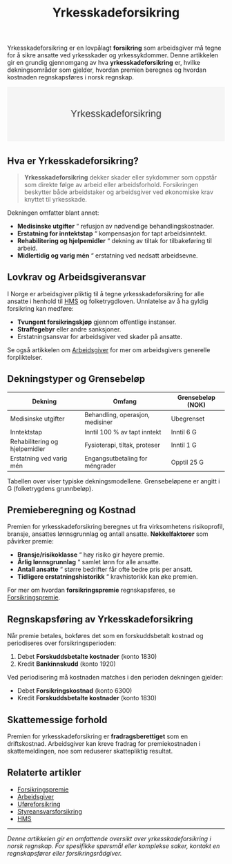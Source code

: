﻿---
title: "Yrkesskadeforsikring"
seoTitle: "Yrkesskadeforsikring"
meta_description: 'Yrkesskadeforsikring er en lovpålagt **forsikring** som arbeidsgiver må tegne for å sikre ansatte ved yrkesskader og yrkessykdommer. Denne artikkelen gir en ...'
slug: yrkesskadeforsikring
type: blog
layout: pages/single
---

Yrkesskadeforsikring er en lovpålagt **forsikring** som arbeidsgiver må tegne for å sikre ansatte ved yrkesskader og yrkessykdommer. Denne artikkelen gir en grundig gjennomgang av hva **yrkesskadeforsikring** er, hvilke dekningsområder som gjelder, hvordan premien beregnes og hvordan kostnaden regnskapsføres i norsk regnskap.

![Yrkesskadeforsikring](yrkesskadeforsikring-image.svg)

## Hva er Yrkesskadeforsikring?

> **Yrkesskadeforsikring** dekker skader eller sykdommer som oppstår som direkte følge av arbeid eller arbeidsforhold. Forsikringen beskytter både arbeidstaker og arbeidsgiver ved økonomiske krav knyttet til yrkesskade.

Dekningen omfatter blant annet:

* **Medisinske utgifter** “ refusjon av nødvendige behandlingskostnader.
* **Erstatning for inntektstap** “ kompensasjon for tapt arbeidsinntekt.
* **Rehabilitering og hjelpemidler** “ dekning av tiltak for tilbakeføring til arbeid.
* **Midlertidig og varig mén** “ erstatning ved nedsatt arbeidsevne.

## Lovkrav og Arbeidsgiveransvar

I Norge er arbeidsgiver pliktig til å tegne yrkesskadeforsikring for alle ansatte i henhold til [HMS](/blogs/regnskap/hms "HMS “ Helse, miljø og sikkerhet i norske virksomheter") og folketrygdloven. Unnlatelse av å ha gyldig forsikring kan medføre:

* **Tvungent forsikringskjøp** gjennom offentlige instanser.
* **Straffegebyr** eller andre sanksjoner.
* Erstatningsansvar for arbeidsgiver ved skader på ansatte.

Se også artikkelen om [Arbeidsgiver](/blogs/regnskap/arbeidsgiver "Arbeidsgiver “ Roller og Ansvar i Norsk Arbeidsliv og Regnskap") for mer om arbeidsgivers generelle forpliktelser.

## Dekningstyper og Grensebeløp

| Dekning                  | Omfang                                | Grensebeløp (NOK)    |
|---------------------------|--------------------------------------|---------------------|
| Medisinske utgifter       | Behandling, operasjon, medisiner     | Ubegrenset          |
| Inntektstap                | Inntil 100 % av tapt inntekt          | Inntil 6 G           |
| Rehabilitering og hjelpemidler | Fysioterapi, tiltak, proteser       | Inntil 1 G           |
| Erstatning ved varig mén   | Engangsutbetaling for méngrader      | Opptil 25 G         |

Tabellen over viser typiske dekningsmodellene. Grensebeløpene er angitt i G (folketrygdens grunnbeløp).

## Premieberegning og Kostnad

Premien for yrkesskadeforsikring beregnes ut fra virksomhetens risikoprofil, bransje, ansattes lønnsgrunnlag og antall ansatte. **Nøkkelfaktorer** som påvirker premie:

* **Bransje/risikoklasse** “ høy risiko gir høyere premie.
* **Årlig lønnsgrunnlag** “ samlet lønn for alle ansatte.
* **Antall ansatte** “ større bedrifter får ofte bedre pris per ansatt.
* **Tidligere erstatningshistorikk** “ kravhistorikk kan øke premien.

For mer om hvordan **forsikringspremie** regnskapsføres, se [Forsikringspremie](/blogs/regnskap/forsikringspremie "Forsikringspremie i Regnskap - Guide til Klassifisering og Periodisering").

## Regnskapsføring av Yrkesskadeforsikring

Når premie betales, bokføres det som en forskuddsbetalt kostnad og periodiseres over forsikringsperioden:

1. Debet **Forskuddsbetalte kostnader** (konto 1830)
2. Kredit **Bankinnskudd** (konto 1920)

Ved periodisering må kostnaden matches i den perioden dekningen gjelder:

* Debet **Forsikringskostnad** (konto 6300)
* Kredit **Forskuddsbetalte kostnader** (konto 1830)

## Skattemessige forhold

Premien for yrkesskadeforsikring er **fradragsberettiget** som en driftskostnad. Arbeidsgiver kan kreve fradrag for premiekostnaden i skattemeldingen, noe som reduserer skattepliktig resultat.

## Relaterte artikler

* [Forsikringspremie](/blogs/regnskap/forsikringspremie "Forsikringspremie i Regnskap - Guide til Klassifisering og Periodisering")
* [Arbeidsgiver](/blogs/regnskap/arbeidsgiver "Arbeidsgiver “ Roller og Ansvar i Norsk Arbeidsliv og Regnskap")
* [Uføreforsikring](/blogs/regnskap/uforeforsikring "Uføreforsikring “ Guide til Private Uføreforsikringer i Norge")
* [Styreansvarsforsikring](/blogs/regnskap/styreansvarsforsikring "Hva er Styreansvarsforsikring? En Guide til Styremedlemsforsikring i Norge")
* [HMS](/blogs/regnskap/hms "HMS “ Helse, miljø og sikkerhet i norske virksomheter")

---

*Denne artikkelen gir en omfattende oversikt over yrkesskadeforsikring i norsk regnskap. For spesifikke spørsmål eller komplekse saker, kontakt en regnskapsfører eller forsikringsrådgiver.*









